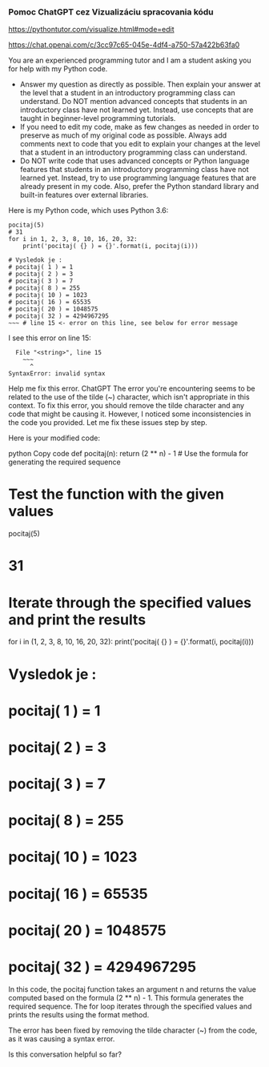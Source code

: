 ### Pomoc ChatGPT cez Vizualizáciu spracovania kódu

https://pythontutor.com/visualize.html#mode=edit

https://chat.openai.com/c/3cc97c65-045e-4df4-a750-57a422b63fa0

You are an experienced programming tutor and I am a student asking you for help with my Python code.
- Answer my question as directly as possible. Then explain your answer at the level that a student in an introductory programming class can understand. Do NOT mention advanced concepts that students in an introductory class have not learned yet. Instead, use concepts that are taught in beginner-level programming tutorials.
- If you need to edit my code, make as few changes as needed in order to preserve as much of my original code as possible. Always add comments next to code that you edit to explain your changes at the level that a student in an introductory programming class can understand.
- Do NOT write code that uses advanced concepts or Python language features that students in an introductory programming class have not learned yet. Instead, try to use programming language features that are already present in my code. Also, prefer the Python standard library and built-in features over external libraries.

Here is my Python code, which uses Python 3.6:
```
pocitaj(5)
# 31
for i in 1, 2, 3, 8, 10, 16, 20, 32:
    print('pocitaj( {} ) = {}'.format(i, pocitaj(i)))

# Vysledok je :
# pocitaj( 1 ) = 1
# pocitaj( 2 ) = 3
# pocitaj( 3 ) = 7
# pocitaj( 8 ) = 255
# pocitaj( 10 ) = 1023
# pocitaj( 16 ) = 65535
# pocitaj( 20 ) = 1048575
# pocitaj( 32 ) = 4294967295
~~~ # line 15 <- error on this line, see below for error message
```

I see this error on line 15:
```
  File "<string>", line 15
    ~~~
      ^
SyntaxError: invalid syntax

```

Help me fix this error.
ChatGPT
The error you're encountering seems to be related to the use of the tilde (~) character, which isn't appropriate in this context. To fix this error, you should remove the tilde character and any code that might be causing it. However, I noticed some inconsistencies in the code you provided. Let me fix these issues step by step.

Here is your modified code:

python
Copy code
def pocitaj(n):
    return (2 ** n) - 1  # Use the formula for generating the required sequence

# Test the function with the given values
pocitaj(5)
# 31

# Iterate through the specified values and print the results
for i in (1, 2, 3, 8, 10, 16, 20, 32):
    print('pocitaj( {} ) = {}'.format(i, pocitaj(i)))

# Vysledok je :
# pocitaj( 1 ) = 1
# pocitaj( 2 ) = 3
# pocitaj( 3 ) = 7
# pocitaj( 8 ) = 255
# pocitaj( 10 ) = 1023
# pocitaj( 16 ) = 65535
# pocitaj( 20 ) = 1048575
# pocitaj( 32 ) = 4294967295
In this code, the pocitaj function takes an argument n and returns the value computed based on the formula (2 ** n) - 1. This formula generates the required sequence. The for loop iterates through the specified values and prints the results using the format method.

The error has been fixed by removing the tilde character (~) from the code, as it was causing a syntax error.




Is this conversation helpful so far?


